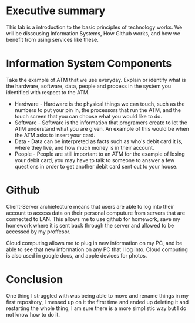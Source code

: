 # Executive summary

This lab is a introduction to the basic principles of technology works. We will be disscusing Information Systems, How Github works, and how we benefit from using services like these.

# Information System Components 

Take the example of ATM that we use everyday. Explain or identify what is the hardware, software, data, people and process in the system you identified with respect to the ATM.

* Hardware - Hardware is the physical things we can touch, such as the numbers to put your pin in, the processors that run the ATM, and the touch screen that you can choose what you would like to do.
* Software - Software is the information that programers create to let the ATM understand what you are given. An example of this would be when the ATM asks to insert your card. 
* Data - Data can be interpreted as facts such as who's debit card it is, where they live, and how much money is in their account.
* People - People are still important to an ATM for the example of losing your debit card, you may have to talk to someone to answer a few questions in order to get another debit card sent out to your house.

# Github

Client-Server archietecture means that users are able to log into their account to access data on their personal computure from servers that are connected to LAN. This allows me to use github for homework, save my homework where it is sent back through the server and allowed to be accessed by my proffesor. 

Cloud computing allows me to plug in new information on my PC, and be able to see that new information on any PC that I log into. Cloud computing is also used in google docs, and apple devices for photos.

# Conclusion
 One thing I struggled with was being able to move and rename things in my first repository, I messed up on it the first time and ended up deleting it and restarting the whole thing, I am sure there is a more simplistic way but I do not know how to do it. 


